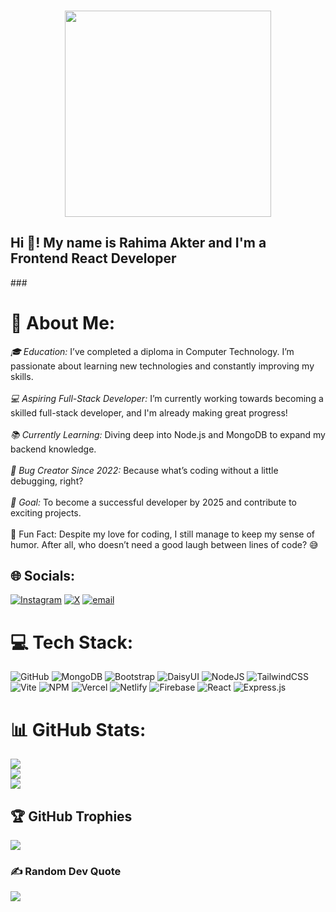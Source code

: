###
<div align="center">
  <img height="330" src="https://github.com/Rahima-Akter/customer-review-js/blob/main/img/Rahima-Akter.png"  />
</div>

###

###
<h2 align="left">Hi 👋! My name is Rahima Akter and I'm a Frontend React Developer</h2>
###

# 💫 About Me:
<em>🎓 Education:</em> I’ve completed a diploma in Computer Technology. I’m passionate about learning new technologies and constantly improving my skills.<br><br><em>💻 Aspiring Full-Stack Developer:</em> I’m currently working towards becoming a skilled full-stack developer, and I'm already making great progress!<br><br><em>📚 Currently Learning:</em> Diving deep into Node.js and MongoDB to expand my backend knowledge.<br><br><em>🐞 Bug Creator Since 2022:</em> Because what’s coding without a little debugging, right?<br><br><em>🎯 Goal:</em> To become a successful developer by 2025 and contribute to exciting projects.<br><br>🎲 Fun Fact: Despite my love for coding, I still manage to keep my sense of humor. After all, who doesn’t need a good laugh between lines of code? 😅


## 🌐 Socials:
[![Instagram](https://img.shields.io/badge/Instagram-%23E4405F.svg?logo=Instagram&logoColor=white)](https://instagram.com/rahi99_a) [![X](https://img.shields.io/badge/X-black.svg?logo=X&logoColor=white)](https://x.com/Rahima_A_Srity) [![email](https://img.shields.io/badge/Email-D14836?logo=gmail&logoColor=white)](mailto:rahimaakter1527@gmail.com) 

# 💻 Tech Stack:
![GitHub](https://img.shields.io/badge/github-%23121011.svg?style=for-the-badge&logo=github&logoColor=white) ![MongoDB](https://img.shields.io/badge/MongoDB-%234ea94b.svg?style=for-the-badge&logo=mongodb&logoColor=white) ![Bootstrap](https://img.shields.io/badge/bootstrap-%238511FA.svg?style=for-the-badge&logo=bootstrap&logoColor=white) ![DaisyUI](https://img.shields.io/badge/daisyui-5A0EF8?style=for-the-badge&logo=daisyui&logoColor=white) ![NodeJS](https://img.shields.io/badge/node.js-6DA55F?style=for-the-badge&logo=node.js&logoColor=white) ![TailwindCSS](https://img.shields.io/badge/tailwindcss-%2338B2AC.svg?style=for-the-badge&logo=tailwind-css&logoColor=white) ![Vite](https://img.shields.io/badge/vite-%23646CFF.svg?style=for-the-badge&logo=vite&logoColor=white) ![NPM](https://img.shields.io/badge/NPM-%23CB3837.svg?style=for-the-badge&logo=npm&logoColor=white) ![Vercel](https://img.shields.io/badge/vercel-%23000000.svg?style=for-the-badge&logo=vercel&logoColor=white) ![Netlify](https://img.shields.io/badge/netlify-%23000000.svg?style=for-the-badge&logo=netlify&logoColor=#00C7B7) ![Firebase](https://img.shields.io/badge/firebase-%23039BE5.svg?style=for-the-badge&logo=firebase) ![React](https://img.shields.io/badge/react-%2320232a.svg?style=for-the-badge&logo=react&logoColor=%2361DAFB) ![Express.js](https://img.shields.io/badge/express.js-%23404d59.svg?style=for-the-badge&logo=express&logoColor=%2361DAFB)
# 📊 GitHub Stats:
![](https://github-readme-stats.vercel.app/api?username=Rahima-Akter&theme=dark&hide_border=false&include_all_commits=true&count_private=false)<br/>
![](https://github-readme-streak-stats.herokuapp.com/?user=Rahima-Akter&theme=dark&hide_border=false)<br/>
![](https://github-readme-stats.vercel.app/api/top-langs/?username=Rahima-Akter&theme=dark&hide_border=false&include_all_commits=true&count_private=false&layout=compact)

## 🏆 GitHub Trophies
![](https://github-profile-trophy.vercel.app/?username=Rahima-Akter&theme=radical&no-frame=false&no-bg=false&margin-w=4)

### ✍️ Random Dev Quote
![](https://quotes-github-readme.vercel.app/api?type=horizontal&theme=radical)
